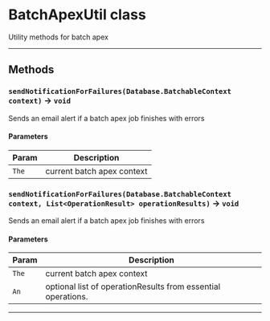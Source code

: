 # BatchApexUtil class

Utility methods for batch apex

---
## Methods
### `sendNotificationForFailures(Database.BatchableContext context)` → `void`

Sends an email alert if a batch apex job finishes with errors

#### Parameters
|Param|Description|
|-----|-----------|
|`The` |  current batch apex context |

### `sendNotificationForFailures(Database.BatchableContext context, List<OperationResult> operationResults)` → `void`

Sends an email alert if a batch apex job finishes with errors

#### Parameters
|Param|Description|
|-----|-----------|
|`The` |  current batch apex context |
|`An` |  optional list of operationResults from essential operations. |

---
